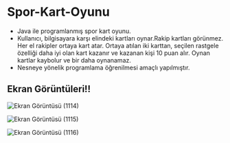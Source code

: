 # Spor-Kart-Oyunu
- Java ile programlanmış spor kart oyunu.
- Kullanıcı, bilgisayara karşı elindeki kartları oynar.Rakip kartları görünmez. Her el rakipler ortaya kart atar. Ortaya atılan iki karttan, seçilen rastgele özelliği daha iyi olan kart kazanır ve kazanan kişi 10 puan alır. Oynan kartlar kaybolur ve bir daha oynanamaz.
- Nesneye yönelik programlama öğrenilmesi amaçlı yapılmıştır.



## Ekran Görüntüleri!!



![Ekran Görüntüsü (1114)](https://user-images.githubusercontent.com/86842336/166341683-7e266b6c-3ba7-4986-b475-015cecba2169.png)


![Ekran Görüntüsü (1115)](https://user-images.githubusercontent.com/86842336/166341677-4803aa5b-8115-423d-be82-07ef65fdb4d7.png)


![Ekran Görüntüsü (1116)](https://user-images.githubusercontent.com/86842336/166341676-6105b4f4-3c0d-4569-8fef-e1edaa89ae18.png)
